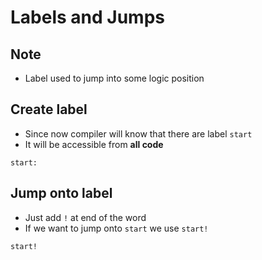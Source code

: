 # Labels and Jumps

## Note
* Label used to jump into some logic position



## Create label
* Since now compiler will know that there are label `start`
* It will be accessible from __all code__
```
start:
```





## Jump onto label
* Just add `!` at end of the word
* If we want to jump onto `start` we use `start!`
```
start!
```



